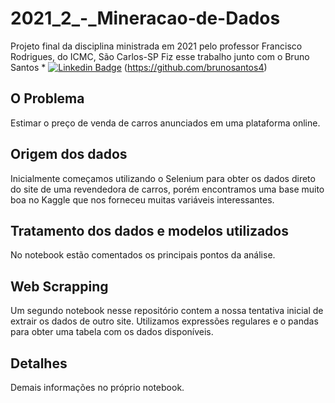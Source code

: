 # 2021_2_-_Mineracao-de-Dados
Projeto final da disciplina ministrada  em 2021 pelo professor Francisco Rodrigues, do ICMC, São Carlos-SP
Fiz esse trabalho junto com o Bruno Santos * [![Linkedin Badge](https://img.shields.io/badge/-BrunoSantos-blue?style=flat-square&logo=Linkedin&logoColor=white&link=https://www.linkedin.com/in/brunorpsantos/)](https://www.linkedin.com/in/brunorpsantos/)
(https://github.com/brunosantos4)

## O Problema

Estimar o preço de venda de carros anunciados em uma plataforma online.

## Origem dos dados

Inicialmente começamos utilizando o Selenium para obter os dados direto do site de uma revendedora de carros, porém encontramos uma base muito boa no Kaggle que nos forneceu muitas variáveis interessantes.

## Tratamento dos dados e modelos utilizados

No notebook estão comentados os principais pontos da análise.

## Web Scrapping

Um segundo notebook nesse repositório contem a nossa tentativa inicial de extrair os dados de outro site.
Utilizamos expressões regulares e o pandas para obter uma tabela com os dados disponíveis.

## Detalhes

Demais informações no próprio notebook.





